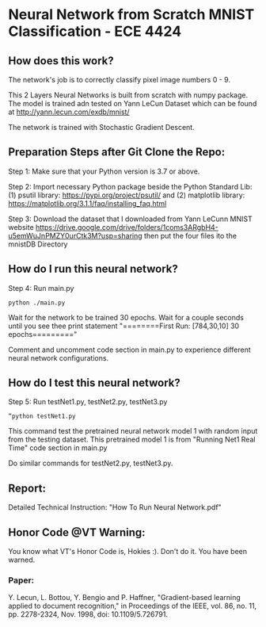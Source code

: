 # Neural Network from Scratch MNIST Classification - ECE 4424
## How does this work? 
The network's job is to correctly classify pixel image numbers 0 - 9.

This 2 Layers Neural Networks is built from scratch with numpy package. The model is trained adn tested on Yann LeCun Dataset which can be found at http://yann.lecun.com/exdb/mnist/

The network is trained with Stochastic Gradient Descent.
## Preparation Steps after Git Clone the Repo:
Step 1: Make sure that your Python version is 3.7 or above.

Step 2: Import necessary Python package beside the Python Standard Lib: (1) psutil library: https://pypi.org/project/psutil/ and (2) matplotlib library: https://matplotlib.org/3.1.1/faq/installing_faq.html

Step 3: Download the dataset that I downloaded from Yann LeCunn MNIST website
https://drive.google.com/drive/folders/1coms3ARgbH4-u5emWuJnPMZY0urCtk3M?usp=sharing then put the four files ito the mnistDB Directory
## How do I run this neural network?
Step 4: Run main.py
```
python ./main.py
```
Wait for the network to be trained 30 epochs. Wait for a couple seconds until you see thee print statement "========First Run: [784,30,10] 30 epochs========="

Comment and uncomment code section in main.py to experience different neural network configurations.

## How do I test this neural network?
Step 5: Run testNet1.py, testNet2.py, testNet3.py
```
“python testNet1.py
```
This command test the pretrained neural network model 1 with random input from the testing dataset. This pretrained model 1 is from "Running Net1 Real Time" code section in main.py

Do similar commands for testNet2.py, testNet3.py.
## Report:
Detailed Technical Instruction: "How To Run Neural Network.pdf"
## Honor Code @VT Warning:
You know what VT's Honor Code is, Hokies :). Don't do it. You have been warned.

### Paper:
Y. Lecun, L. Bottou, Y. Bengio and P. Haffner, "Gradient-based learning applied to document recognition," in Proceedings of the IEEE, vol. 86, no. 11, pp. 2278-2324, Nov. 1998, doi: 10.1109/5.726791.